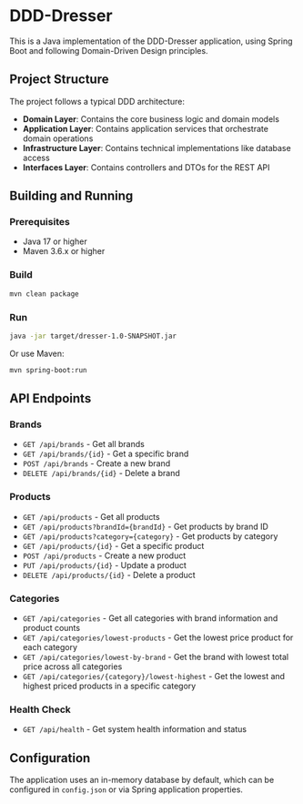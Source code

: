 # DDD-Dresser

This is a Java implementation of the DDD-Dresser application, using Spring Boot and following Domain-Driven Design principles.

## Project Structure

The project follows a typical DDD architecture:

- **Domain Layer**: Contains the core business logic and domain models
- **Application Layer**: Contains application services that orchestrate domain operations
- **Infrastructure Layer**: Contains technical implementations like database access
- **Interfaces Layer**: Contains controllers and DTOs for the REST API

## Building and Running

### Prerequisites

- Java 17 or higher
- Maven 3.6.x or higher

### Build

```bash
mvn clean package
```

### Run

```bash
java -jar target/dresser-1.0-SNAPSHOT.jar
```

Or use Maven:

```bash
mvn spring-boot:run
```

## API Endpoints

### Brands

- `GET /api/brands` - Get all brands
- `GET /api/brands/{id}` - Get a specific brand
- `POST /api/brands` - Create a new brand
- `DELETE /api/brands/{id}` - Delete a brand

### Products

- `GET /api/products` - Get all products
- `GET /api/products?brandId={brandId}` - Get products by brand ID
- `GET /api/products?category={category}` - Get products by category
- `GET /api/products/{id}` - Get a specific product
- `POST /api/products` - Create a new product
- `PUT /api/products/{id}` - Update a product
- `DELETE /api/products/{id}` - Delete a product

### Categories

- `GET /api/categories` - Get all categories with brand information and product counts
- `GET /api/categories/lowest-products` - Get the lowest price product for each category
- `GET /api/categories/lowest-by-brand` - Get the brand with lowest total price across all categories
- `GET /api/categories/{category}/lowest-highest` - Get the lowest and highest priced products in a specific category

### Health Check

- `GET /api/health` - Get system health information and status

## Configuration

The application uses an in-memory database by default, which can be configured in `config.json` or via Spring application properties. 